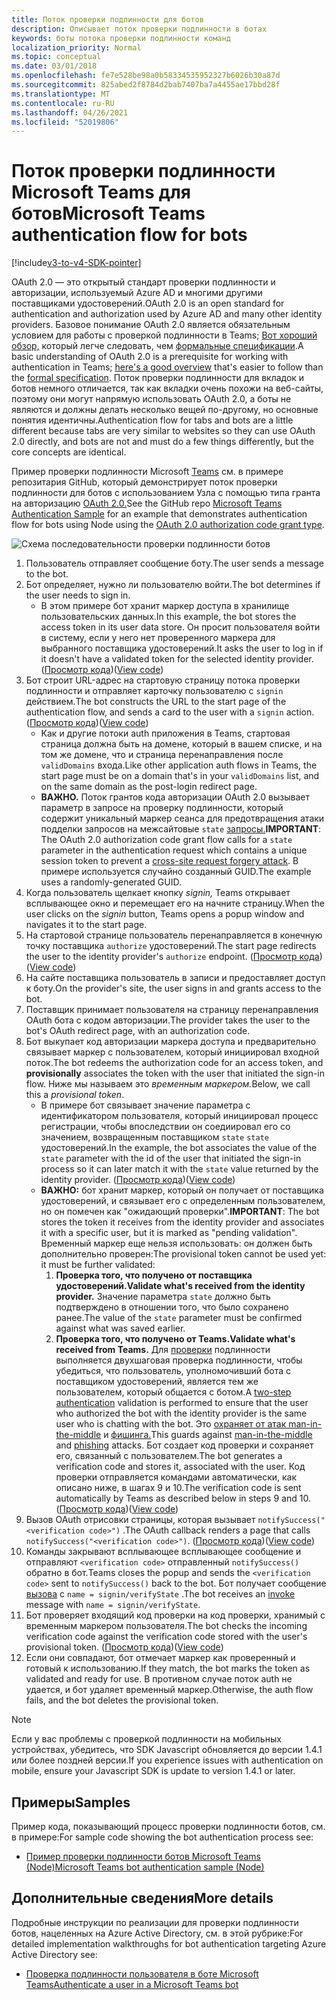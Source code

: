 ```yaml
---
title: Поток проверки подлинности для ботов
description: Описывает поток проверки подлинности в ботах
keywords: боты потока проверки подлинности команд
localization_priority: Normal
ms.topic: conceptual
ms.date: 03/01/2018
ms.openlocfilehash: fe7e528be98a0b58334535952327b6026b30a87d
ms.sourcegitcommit: 825abed2f8784d2bab7407ba7a4455ae17bbd28f
ms.translationtype: MT
ms.contentlocale: ru-RU
ms.lasthandoff: 04/26/2021
ms.locfileid: "52019806"
---
```

# <a name="microsoft-teams-authentication-flow-for-bots"></a><span data-ttu-id="803df-104">Поток проверки подлинности Microsoft Teams для ботов</span><span class="sxs-lookup"><span data-stu-id="803df-104">Microsoft Teams authentication flow for bots</span></span>

[!include[v3-to-v4-SDK-pointer](~/includes/v3-to-v4-pointer-bots.md)]

<span data-ttu-id="803df-105">OAuth 2.0 — это открытый стандарт проверки подлинности и авторизации, используемый Azure AD и многими другими поставщиками удостоверений.</span><span class="sxs-lookup"><span data-stu-id="803df-105">OAuth 2.0 is an open standard for authentication and authorization used by Azure AD and many other identity providers.</span></span> <span data-ttu-id="803df-106">Базовое понимание OAuth 2.0 является обязательным условием для работы с проверкой подлинности в Teams; [Вот хороший обзор,](https://aaronparecki.com/oauth-2-simplified/) который легче следовать, чем [формальные спецификации](https://oauth.net/2/).</span><span class="sxs-lookup"><span data-stu-id="803df-106">A basic understanding of OAuth 2.0 is a prerequisite for working with authentication in Teams; [here's a good overview](https://aaronparecki.com/oauth-2-simplified/) that's easier to follow than the [formal specification](https://oauth.net/2/).</span></span> <span data-ttu-id="803df-107">Поток проверки подлинности для вкладок и ботов немного отличается, так как вкладки очень похожи на веб-сайты, поэтому они могут напрямую использовать OAuth 2.0, а боты не являются и должны делать несколько вещей по-другому, но основные понятия идентичны.</span><span class="sxs-lookup"><span data-stu-id="803df-107">Authentication flow for tabs and bots are a little different because tabs are very similar to websites so they can use OAuth 2.0 directly, and bots are not and must do a few things differently, but the core concepts are identical.</span></span>

<span data-ttu-id="803df-108">Пример проверки подлинности Microsoft [Teams](https://github.com/OfficeDev/microsoft-teams-sample-auth-node) см. в примере репозитария GitHub, который демонстрирует поток проверки подлинности для ботов с использованием Узла с помощью типа гранта на авторизацию [OAuth 2.0.](https://oauth.net/2/grant-types/authorization-code/)</span><span class="sxs-lookup"><span data-stu-id="803df-108">See the GitHub repo [Microsoft Teams Authentication Sample](https://github.com/OfficeDev/microsoft-teams-sample-auth-node) for an example that demonstrates authentication flow for bots using Node using the [OAuth 2.0 authorization code grant type](https://oauth.net/2/grant-types/authorization-code/).</span></span>

![Схема последовательности проверки подлинности ботов](~/assets/images/authentication/bot_auth_sequence_diagram.png)

1. <span data-ttu-id="803df-110">Пользователь отправляет сообщение боту.</span><span class="sxs-lookup"><span data-stu-id="803df-110">The user sends a message to the bot.</span></span>
2. <span data-ttu-id="803df-111">Бот определяет, нужно ли пользователю войти.</span><span class="sxs-lookup"><span data-stu-id="803df-111">The bot determines if the user needs to sign in.</span></span>
    * <span data-ttu-id="803df-112">В этом примере бот хранит маркер доступа в хранилище пользовательских данных.</span><span class="sxs-lookup"><span data-stu-id="803df-112">In this example, the bot stores the access token in its user data store.</span></span> <span data-ttu-id="803df-113">Он просит пользователя войти в систему, если у него нет проверенного маркера для выбранного поставщика удостоверений.</span><span class="sxs-lookup"><span data-stu-id="803df-113">It asks the user to log in if it doesn't have a validated token for the selected identity provider.</span></span> <span data-ttu-id="803df-114">([Просмотр кода](https://github.com/OfficeDev/microsoft-teams-sample-auth-node/blob/469952a26d618dbf884a3be53c7d921cc580b1e2/src/utils/AuthenticationUtils.ts#L58-L76))</span><span class="sxs-lookup"><span data-stu-id="803df-114">([View code](https://github.com/OfficeDev/microsoft-teams-sample-auth-node/blob/469952a26d618dbf884a3be53c7d921cc580b1e2/src/utils/AuthenticationUtils.ts#L58-L76))</span></span>
3. <span data-ttu-id="803df-115">Бот строит URL-адрес на стартовую страницу потока проверки подлинности и отправляет карточку пользователю с `signin` действием.</span><span class="sxs-lookup"><span data-stu-id="803df-115">The bot constructs the URL to the start page of the authentication flow, and sends a card to the user with a `signin` action.</span></span> <span data-ttu-id="803df-116">([Просмотр кода](https://github.com/OfficeDev/microsoft-teams-sample-auth-node/blob/469952a26d618dbf884a3be53c7d921cc580b1e2/src/dialogs/BaseIdentityDialog.ts#L160-L190))</span><span class="sxs-lookup"><span data-stu-id="803df-116">([View code](https://github.com/OfficeDev/microsoft-teams-sample-auth-node/blob/469952a26d618dbf884a3be53c7d921cc580b1e2/src/dialogs/BaseIdentityDialog.ts#L160-L190))</span></span>
    * <span data-ttu-id="803df-117">Как и другие потоки auth приложения в Teams, стартовая страница должна быть на домене, который в вашем списке, и на том же домене, что и страница перенаправления после `validDomains` входа.</span><span class="sxs-lookup"><span data-stu-id="803df-117">Like other application auth flows in Teams, the start page must be on a domain that's in your `validDomains` list, and on the same domain as the post-login redirect page.</span></span>
    * <span data-ttu-id="803df-118">**ВАЖНО.** Поток грантов кода авторизации OAuth 2.0 вызывает параметр в запросе на проверку подлинности, который содержит уникальный маркер сеанса для предотвращения атаки подделки запросов на межсайтовые `state` [запросы.](https://en.wikipedia.org/wiki/Cross-site_request_forgery)</span><span class="sxs-lookup"><span data-stu-id="803df-118">**IMPORTANT**: The OAuth 2.0 authorization code grant flow calls for a `state` parameter in the authentication request which contains a unique session token to prevent a [cross-site request forgery attack](https://en.wikipedia.org/wiki/Cross-site_request_forgery).</span></span> <span data-ttu-id="803df-119">В примере используется случайно созданный GUID.</span><span class="sxs-lookup"><span data-stu-id="803df-119">The example uses a randomly-generated GUID.</span></span>
4. <span data-ttu-id="803df-120">Когда пользователь щелкает кнопку *signin,* Teams открывает всплывающее окно и перемещает его на начните страницу.</span><span class="sxs-lookup"><span data-stu-id="803df-120">When the user clicks on the *signin* button, Teams opens a popup window and navigates it to the start page.</span></span>
5. <span data-ttu-id="803df-121">На стартовой странице пользователь перенаправляется в конечную точку поставщика `authorize` удостоверений.</span><span class="sxs-lookup"><span data-stu-id="803df-121">The start page redirects the user to the identity provider's `authorize` endpoint.</span></span> <span data-ttu-id="803df-122">([Просмотр кода](https://github.com/OfficeDev/microsoft-teams-sample-auth-node/blob/469952a26d618dbf884a3be53c7d921cc580b1e2/public/html/auth-start.html#L51-L56))</span><span class="sxs-lookup"><span data-stu-id="803df-122">([View code](https://github.com/OfficeDev/microsoft-teams-sample-auth-node/blob/469952a26d618dbf884a3be53c7d921cc580b1e2/public/html/auth-start.html#L51-L56))</span></span>
6. <span data-ttu-id="803df-123">На сайте поставщика пользователь в записи и предоставляет доступ к боту.</span><span class="sxs-lookup"><span data-stu-id="803df-123">On the provider's site, the user signs in and grants access to the bot.</span></span>
7. <span data-ttu-id="803df-124">Поставщик принимает пользователя на страницу перенаправления OAuth бота с кодом авторизации.</span><span class="sxs-lookup"><span data-stu-id="803df-124">The provider takes the user to the bot's OAuth redirect page, with an authorization code.</span></span>
8. <span data-ttu-id="803df-125">Бот выкупает код авторизации маркера  доступа и предварительно связывает маркер с пользователем, который инициировал входной поток.</span><span class="sxs-lookup"><span data-stu-id="803df-125">The bot redeems the authorization code for an access token, and **provisionally** associates the token with the user that initiated the sign-in flow.</span></span> <span data-ttu-id="803df-126">Ниже мы называем это *временным маркером.*</span><span class="sxs-lookup"><span data-stu-id="803df-126">Below, we call this a *provisional token*.</span></span>
    * <span data-ttu-id="803df-127">В примере бот связывает значение параметра с идентификатором пользователя, который инициировал процесс регистрации, чтобы впоследствии он соедиировал его со значением, возвращенным поставщиком `state` `state` удостоверений.</span><span class="sxs-lookup"><span data-stu-id="803df-127">In the example, the bot associates the value of the `state` parameter with the id of the user that initiated the sign-in process so it can later match it with the `state` value returned by the identity provider.</span></span> <span data-ttu-id="803df-128">([Просмотр кода](https://github.com/OfficeDev/microsoft-teams-sample-auth-node/blob/469952a26d618dbf884a3be53c7d921cc580b1e2/src/AuthBot.ts#L70-L99))</span><span class="sxs-lookup"><span data-stu-id="803df-128">([View code](https://github.com/OfficeDev/microsoft-teams-sample-auth-node/blob/469952a26d618dbf884a3be53c7d921cc580b1e2/src/AuthBot.ts#L70-L99))</span></span>
    * <span data-ttu-id="803df-129">**ВАЖНО:** бот хранит маркер, который он получает от поставщика удостоверений, и связывает его с определенным пользователем, но он помечен как "ожидающий проверки".</span><span class="sxs-lookup"><span data-stu-id="803df-129">**IMPORTANT**: The bot stores the token it receives from the identity provider and associates it with a specific user, but it is marked as "pending validation".</span></span> <span data-ttu-id="803df-130">Временный маркер еще нельзя использовать: он должен быть дополнительно проверен:</span><span class="sxs-lookup"><span data-stu-id="803df-130">The provisional token cannot be used yet: it must be further validated:</span></span> 
      1. <span data-ttu-id="803df-131">**Проверка того, что получено от поставщика удостоверений.**</span><span class="sxs-lookup"><span data-stu-id="803df-131">**Validate what's received from the identity provider.**</span></span> <span data-ttu-id="803df-132">Значение параметра `state` должно быть подтверждено в отношении того, что было сохранено ранее.</span><span class="sxs-lookup"><span data-stu-id="803df-132">The value of the `state` parameter must be confirmed against what was saved earlier.</span></span> 
      1. <span data-ttu-id="803df-133">**Проверка того, что получено от Teams.**</span><span class="sxs-lookup"><span data-stu-id="803df-133">**Validate what's received from Teams.**</span></span> <span data-ttu-id="803df-134">Для [проверки](https://en.wikipedia.org/wiki/Man-in-the-middle_attack) подлинности выполняется двухшаговая проверка подлинности, чтобы убедиться, что пользователь, уполномочивший бота с поставщиком удостоверений, является тем же пользователем, который общается с ботом.</span><span class="sxs-lookup"><span data-stu-id="803df-134">A [two-step authentication](https://en.wikipedia.org/wiki/Man-in-the-middle_attack) validation is performed to ensure that the user who authorized the bot with the identity provider is the same user who is chatting with the bot.</span></span> <span data-ttu-id="803df-135">Это [охраняет от атак man-in-the-middle](https://en.wikipedia.org/wiki/Man-in-the-middle_attack) и [фишинга.](https://en.wikipedia.org/wiki/Phishing)</span><span class="sxs-lookup"><span data-stu-id="803df-135">This guards against [man-in-the-middle](https://en.wikipedia.org/wiki/Man-in-the-middle_attack) and [phishing](https://en.wikipedia.org/wiki/Phishing) attacks.</span></span> <span data-ttu-id="803df-136">Бот создает код проверки и сохраняет его, связанный с пользователем.</span><span class="sxs-lookup"><span data-stu-id="803df-136">The bot generates a verification code and stores it, associated with the user.</span></span> <span data-ttu-id="803df-137">Код проверки отправляется командами автоматически, как описано ниже, в шагах 9 и 10.</span><span class="sxs-lookup"><span data-stu-id="803df-137">The verification code is sent automatically by Teams as described below in steps 9 and 10.</span></span> <span data-ttu-id="803df-138">([Просмотр кода](https://github.com/OfficeDev/microsoft-teams-sample-auth-node/blob/469952a26d618dbf884a3be53c7d921cc580b1e2/src/AuthBot.ts#L100-L113))</span><span class="sxs-lookup"><span data-stu-id="803df-138">([View code](https://github.com/OfficeDev/microsoft-teams-sample-auth-node/blob/469952a26d618dbf884a3be53c7d921cc580b1e2/src/AuthBot.ts#L100-L113))</span></span>
9. <span data-ttu-id="803df-139">Вызов OAuth отрисовки страницы, которая вызывает `notifySuccess("<verification code>")` .</span><span class="sxs-lookup"><span data-stu-id="803df-139">The OAuth callback renders a page that calls `notifySuccess("<verification code>")`.</span></span> <span data-ttu-id="803df-140">([Просмотр кода](https://github.com/OfficeDev/microsoft-teams-sample-auth-node/blob/master/src/views/oauth-callback-success.hbs))</span><span class="sxs-lookup"><span data-stu-id="803df-140">([View code](https://github.com/OfficeDev/microsoft-teams-sample-auth-node/blob/master/src/views/oauth-callback-success.hbs))</span></span>
10. <span data-ttu-id="803df-141">Команды закрывают всплывающее всплывающее сообщение и отправляют `<verification code>` отправленный `notifySuccess()` обратно в бот.</span><span class="sxs-lookup"><span data-stu-id="803df-141">Teams closes the popup and sends the `<verification code>` sent to `notifySuccess()` back to the bot.</span></span> <span data-ttu-id="803df-142">Бот получает сообщение [вызова](/bot-framework/dotnet/bot-builder-dotnet-activities#invoke) с `name = signin/verifyState` .</span><span class="sxs-lookup"><span data-stu-id="803df-142">The bot receives an [invoke](/bot-framework/dotnet/bot-builder-dotnet-activities#invoke) message with `name = signin/verifyState`.</span></span>
11. <span data-ttu-id="803df-143">Бот проверяет входящий код проверки на код проверки, хранимый с временным маркером пользователя.</span><span class="sxs-lookup"><span data-stu-id="803df-143">The bot checks the incoming verification code against the verification code stored with the user's provisional token.</span></span> <span data-ttu-id="803df-144">([Просмотр кода](https://github.com/OfficeDev/microsoft-teams-sample-auth-node/blob/469952a26d618dbf884a3be53c7d921cc580b1e2/src/dialogs/BaseIdentityDialog.ts#L127-L140))</span><span class="sxs-lookup"><span data-stu-id="803df-144">([View code](https://github.com/OfficeDev/microsoft-teams-sample-auth-node/blob/469952a26d618dbf884a3be53c7d921cc580b1e2/src/dialogs/BaseIdentityDialog.ts#L127-L140))</span></span>
12. <span data-ttu-id="803df-145">Если они совпадают, бот отмечает маркер как проверенный и готовый к использованию.</span><span class="sxs-lookup"><span data-stu-id="803df-145">If they match, the bot marks the token as validated and ready for use.</span></span> <span data-ttu-id="803df-146">В противном случае поток auth не удается, и бот удаляет временный маркер.</span><span class="sxs-lookup"><span data-stu-id="803df-146">Otherwise, the auth flow fails, and the bot deletes the provisional token.</span></span>

> [!Note]
> <span data-ttu-id="803df-147">Если у вас проблемы с проверкой подлинности на мобильных устройствах, убедитесь, что SDK Javascript обновляется до версии 1.4.1 или более поздней версии.</span><span class="sxs-lookup"><span data-stu-id="803df-147">If you experience issues with authentication on mobile, ensure your Javascript SDK is update to version 1.4.1 or later.</span></span>

## <a name="samples"></a><span data-ttu-id="803df-148">Примеры</span><span class="sxs-lookup"><span data-stu-id="803df-148">Samples</span></span>

<span data-ttu-id="803df-149">Пример кода, показывающий процесс проверки подлинности ботов, см. в примере:</span><span class="sxs-lookup"><span data-stu-id="803df-149">For sample code showing the bot authentication process see:</span></span>

* [<span data-ttu-id="803df-150">Пример проверки подлинности ботов Microsoft Teams (Node)</span><span class="sxs-lookup"><span data-stu-id="803df-150">Microsoft Teams bot authentication sample (Node)</span></span>](https://github.com/OfficeDev/microsoft-teams-sample-auth-node)

## <a name="more-details"></a><span data-ttu-id="803df-151">Дополнительные сведения</span><span class="sxs-lookup"><span data-stu-id="803df-151">More details</span></span>

<span data-ttu-id="803df-152">Подробные инструкции по реализации для проверки подлинности ботов, нацеленных на Azure Active Directory, см. в этой рубрике:</span><span class="sxs-lookup"><span data-stu-id="803df-152">For detailed implementation walkthroughs for bot authentication targeting Azure Active Directory see:</span></span>

* [<span data-ttu-id="803df-153">Проверка подлинности пользователя в боте Microsoft Teams</span><span class="sxs-lookup"><span data-stu-id="803df-153">Authenticate a user in a Microsoft Teams bot</span></span>](~/resources/bot-v3/bot-authentication/auth-bot-AAD.md)
